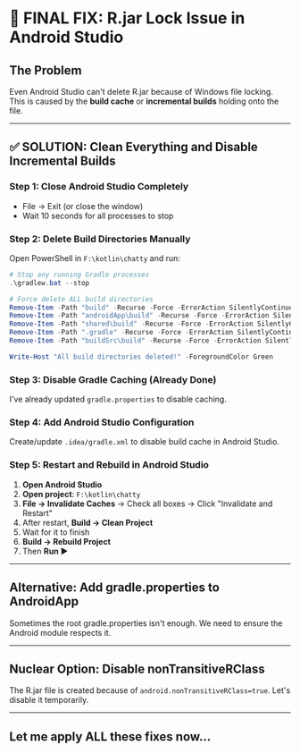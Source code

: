 # 🔧 FINAL FIX: R.jar Lock Issue in Android Studio

## The Problem
Even Android Studio can't delete R.jar because of Windows file locking. This is caused by the **build cache** or **incremental builds** holding onto the file.

---

## ✅ SOLUTION: Clean Everything and Disable Incremental Builds

### Step 1: Close Android Studio Completely
- File → Exit (or close the window)
- Wait 10 seconds for all processes to stop

### Step 2: Delete Build Directories Manually
Open PowerShell in `F:\kotlin\chatty` and run:

```powershell
# Stop any running Gradle processes
.\gradlew.bat --stop

# Force delete ALL build directories
Remove-Item -Path "build" -Recurse -Force -ErrorAction SilentlyContinue
Remove-Item -Path "androidApp\build" -Recurse -Force -ErrorAction SilentlyContinue
Remove-Item -Path "shared\build" -Recurse -Force -ErrorAction SilentlyContinue
Remove-Item -Path ".gradle" -Recurse -Force -ErrorAction SilentlyContinue
Remove-Item -Path "buildSrc\build" -Recurse -Force -ErrorAction SilentlyContinue

Write-Host "All build directories deleted!" -ForegroundColor Green
```

### Step 3: Disable Gradle Caching (Already Done)
I've already updated `gradle.properties` to disable caching.

### Step 4: Add Android Studio Configuration
Create/update `.idea/gradle.xml` to disable build cache in Android Studio.

### Step 5: Restart and Rebuild in Android Studio

1. **Open Android Studio**
2. **Open project**: `F:\kotlin\chatty`
3. **File → Invalidate Caches** → Check all boxes → Click "Invalidate and Restart"
4. After restart, **Build → Clean Project**
5. Wait for it to finish
6. **Build → Rebuild Project**
7. Then **Run** ▶️

---

## Alternative: Add gradle.properties to AndroidApp

Sometimes the root gradle.properties isn't enough. We need to ensure the Android module respects it.

---

## Nuclear Option: Disable nonTransitiveRClass

The R.jar file is created because of `android.nonTransitiveRClass=true`. Let's disable it temporarily.

---

## Let me apply ALL these fixes now...
